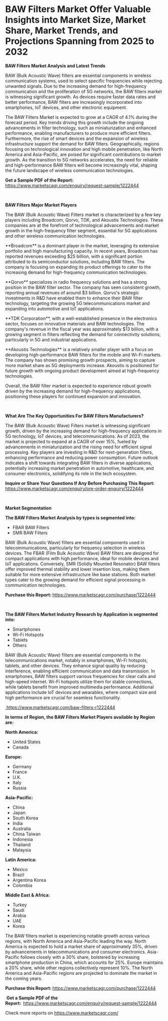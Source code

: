 <p><h1>BAW Filters Market Offer Valuable Insights into Market Size, Market Share, Market Trends, and Projections Spanning from 2025 to 2032</h1></p><p><strong>BAW Filters Market Analysis and Latest Trends</strong></p>
<p><p>BAW (Bulk Acoustic Wave) filters are essential components in wireless communication systems, used to select specific frequencies while rejecting unwanted signals. Due to the increasing demand for high-frequency communication and the proliferation of 5G networks, the BAW filters market is witnessing significant growth. As devices require faster data rates and better performance, BAW filters are increasingly incorporated into smartphones, IoT devices, and other electronic equipment.</p><p>The BAW Filters Market is expected to grow at a CAGR of 4.1% during the forecast period. Key trends driving this growth include the ongoing advancements in filter technology, such as miniaturization and enhanced performance, enabling manufacturers to produce more efficient filters. Furthermore, the rise of smart devices and the expansion of wireless infrastructure support the demand for BAW filters. Geographically, regions focusing on technological innovation and high mobile penetration, like North America and Asia-Pacific, are poised for significant contributions to market growth. As the transition to 5G networks accelerates, the need for reliable and high-performance BAW filters will become increasingly vital, shaping the future landscape of wireless communication technologies.</p></p>
<p><strong>Get a Sample PDF of the Report:&nbsp;</strong> <a href="https://www.marketscagr.com/enquiry/request-sample/1222444?utm_campaign=3095&utm_medium=2&utm_source=Github&utm_content=ia&utm_term=06042025&utm_id=baw-filters">https://www.marketscagr.com/enquiry/request-sample/1222444</a></p>
<p>&nbsp;</p>
<p><strong>BAW Filters Major Market Players</strong></p>
<p><p>The BAW (Bulk Acoustic Wave) Filters market is characterized by a few key players including Broadcom, Qorvo, TDK, and Akoustis Technologies. These companies are at the forefront of technological advancements and market growth in the high-frequency filter segment, essential for 5G applications and other wireless communication technologies.</p><p>**Broadcom** is a dominant player in the market, leveraging its extensive portfolio and high manufacturing capacity. In recent years, Broadcom has reported revenues exceeding $25 billion, with a significant portion attributed to its semiconductor solutions, including BAW filters. The company is focusing on expanding its product offerings to cater to the increasing demand for high-frequency communication technologies.</p><p>**Qorvo** specializes in radio frequency solutions and has a strong position in the BAW filter sector. The company has seen consistent growth, reporting annual revenues of around $3 billion. Qorvo's strategic investments in R&D have enabled them to enhance their BAW filter technology, targeting the growing 5G telecommunications market and expanding into automotive and IoT applications.</p><p>**TDK Corporation**, with a well-established presence in the electronics sector, focuses on innovative materials and BAW technologies. The company's revenue in the fiscal year was approximately $13 billion, with a growing segment in filters reflecting the demand for connectivity solutions, particularly in 5G and industrial applications.</p><p>**Akoustis Technologies** is a relatively smaller player with a focus on developing high-performance BAW filters for the mobile and Wi-Fi markets. The company has shown promising growth prospects, aiming to capture more market share as 5G deployments increase. Akoustis is positioned for future growth with ongoing product development aimed at high-frequency technologies.</p><p>Overall, the BAW filter market is expected to experience robust growth driven by the increasing demand for high-frequency applications, positioning these players for continued expansion and innovation.</p></p>
<p>&nbsp;</p>
<p><strong>What Are The Key Opportunities For BAW Filters Manufacturers?</strong></p>
<p><p>The BAW (Bulk Acoustic Wave) Filters market is witnessing significant growth, driven by the increasing demand for high-frequency applications in 5G technology, IoT devices, and telecommunications. As of 2023, the market is projected to expand at a CAGR of over 15%, fueled by advancements in miniaturization and the rising need for efficient signal processing. Key players are investing in R&D for next-generation filters, enhancing performance and reducing power consumption. Future outlook indicates a shift towards integrating BAW filters in diverse applications, potentially increasing market penetration in automotive, healthcare, and consumer electronics, solidifying its role in the tech ecosystem.</p></p>
<p><strong>Inquire or Share Your Questions If Any Before Purchasing This Report:</strong> <a href="https://www.marketscagr.com/enquiry/pre-order-enquiry/1222444?utm_campaign=3095&utm_medium=2&utm_source=Github&utm_content=ia&utm_term=06042025&utm_id=baw-filters">https://www.marketscagr.com/enquiry/pre-order-enquiry/1222444</a></p>
<p>&nbsp;</p>
<p><strong>Market Segmentation</strong></p>
<p><strong>The BAW Filters Market Analysis by types is segmented into:</strong></p>
<p><ul><li>FBAR BAW Filters</li><li>SMR BAW Filters</li></ul></p>
<p><p>BAW (Bulk Acoustic Wave) filters are essential components used in telecommunications, particularly for frequency selection in wireless devices. The FBAR (Film Bulk Acoustic Wave) BAW filters are designed for compact applications with high performance, ideal for mobile devices and IoT applications. Conversely, SMR (Solidly Mounted Resonator) BAW filters offer improved thermal stability and lower insertion loss, making them suitable for more extensive infrastructure like base stations. Both market types cater to the growing demand for efficient signal processing in communication technologies.</p></p>
<p><strong>Purchase this Report:&nbsp;</strong><a href="https://www.marketscagr.com/purchase/1222444?utm_campaign=3095&utm_medium=2&utm_source=Github&utm_content=ia&utm_term=06042025&utm_id=baw-filters">https://www.marketscagr.com/purchase/1222444</a></p>
<p>&nbsp;</p>
<p><strong>The BAW Filters Market Industry Research by Application is segmented into:</strong></p>
<p><ul><li>Smartphones</li><li>Wi-Fi Hotspots</li><li>Tablets</li><li>Others</li></ul></p>
<p><p>BAW (Bulk Acoustic Wave) filters are essential components in the telecommunications market, notably in smartphones, Wi-Fi hotspots, tablets, and other devices. They enhance signal quality by reducing interference, enabling efficient communication and data transmission. In smartphones, BAW filters support various frequencies for clear calls and high-speed internet. Wi-Fi hotspots utilize them for stable connections, while tablets benefit from improved multimedia performance. Additional applications include IoT devices and wearables, where compact size and high performance are crucial for seamless functionality.</p></p>
<p><a href="https://www.marketscagr.com/baw-filters-r1222444?utm_campaign=3095&utm_medium=2&utm_source=Github&utm_content=ia&utm_term=06042025&utm_id=baw-filters">&nbsp;https://www.marketscagr.com/baw-filters-r1222444</a></p>
<p><strong>In terms of Region, the BAW Filters Market Players available by Region are:</strong></p>
<p>
    <p> <strong> North America: </strong>
        <ul>
            <li>United States</li>
            <li>Canada</li>
        </ul>
        </p> 
    <p> <strong> Europe: </strong>
        <ul>
            <li>Germany</li>
            <li>France</li>
            <li>U.K.</li>
            <li>Italy</li>
            <li>Russia</li>
        </ul>
        </p> 
    <p> <strong> Asia-Pacific: </strong>
        <ul>
            <li>China</li>
            <li>Japan</li>
            <li>South Korea</li>
            <li>India</li>
            <li>Australia</li>
            <li>China Taiwan</li>
            <li>Indonesia</li>
            <li>Thailand</li>
            <li>Malaysia</li>
        </ul>
        </p> 
    <p> <strong> Latin America: </strong>
        <ul>
            <li>Mexico</li>
            <li>Brazil</li>
            <li>Argentina Korea</li>
            <li>Colombia</li>
        </ul>
        </p> 
    <p> <strong> Middle East & Africa: </strong>
        <ul>
            <li>Turkey</li>
            <li>Saudi</li>
            <li>Arabia</li>
            <li>UAE</li>
            <li>Korea</li>
        </ul>
    </p>
    </p>
<p><p>The BAW filters market is experiencing notable growth across various regions, with North America and Asia-Pacific leading the way. North America is expected to hold a market share of approximately 35%, driven by advancements in telecommunications and consumer electronics. Asia-Pacific follows closely with a 30% share, bolstered by increasing smartphone production in China, which accounts for 25%. Europe maintains a 20% share, while other regions collectively represent 10%. The North America and Asia-Pacific regions are projected to dominate the market in the coming years.</p></p>
<p><strong>Purchase this Report: </strong><a href="https://www.marketscagr.com/purchase/1222444?utm_campaign=3095&utm_medium=2&utm_source=Github&utm_content=ia&utm_term=06042025&utm_id=baw-filters">https://www.marketscagr.com/purchase/1222444</a></p>
<p>&nbsp;<strong>Get a Sample PDF of the Report:&nbsp;&nbsp;</strong><a href="https://www.marketscagr.com/enquiry/request-sample/1222444?utm_campaign=3095&utm_medium=2&utm_source=Github&utm_content=ia&utm_term=06042025&utm_id=baw-filters">https://www.marketscagr.com/enquiry/request-sample/1222444</a></p>
<p><strong></strong></p>
<p>Check more reports on <a href="https://www.marketscagr.com/?utm_campaign=3095&utm_medium=2&utm_source=Github&utm_content=ia&utm_term=06042025&utm_id=baw-filters">https://www.marketscagr.com/</a></p>